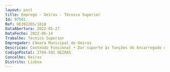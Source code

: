 ```yaml
--- 
layout: post
title: Emprego - Oeiras - Técnico Superior
Id: 97501
Ref: OE202205/1018
DataAbertura: 2022-05-27
DataFecho: 2022-06-14
Trabalho: Técnico Superior
Empregador: Câmara Municipal de Oeiras
Descricao: Conteúdo Funcional • Dar suporte às funções do Encarregado de Proteção de Dados (EPD) descritas no artigo 39º do RGPD e respetiva legislação complementar, nomeadamente no artigo 11.º da Lei n.º 58 2019, de 8 de agosto • Elaborar pronúncias e pareceres escritos, que possam servir e ser utilizados na fundamentação dos atos administrativos a tomar em matéria de proteção de dados pessoais no Município • Prestar aconselhamento sobre conformidade normativa RGPD no Município • Colaborar em atividades com vista a assegurar a conformidade com o RGPD no Município.Perfil profissional • Conhecimentos especializados e comprovados no domínio do direito e das boas práticas da proteção de dados pessoais, para desempenhar as funções de apoio jurídico especializado ao Encarregado da Proteção de Dados do Município de Oeiras • Capacidade de adaptação, análise da informação e sentido crítico • Capacidade de trabalho em equipa • Postura dinâmica, proativa e com iniciativa para a aprendizagem e resolução de problemas.
CodigoPostal: 2784-501 OEIRAS
Concelho: Oeiras
Distrito: Lisboa
--- 
```

